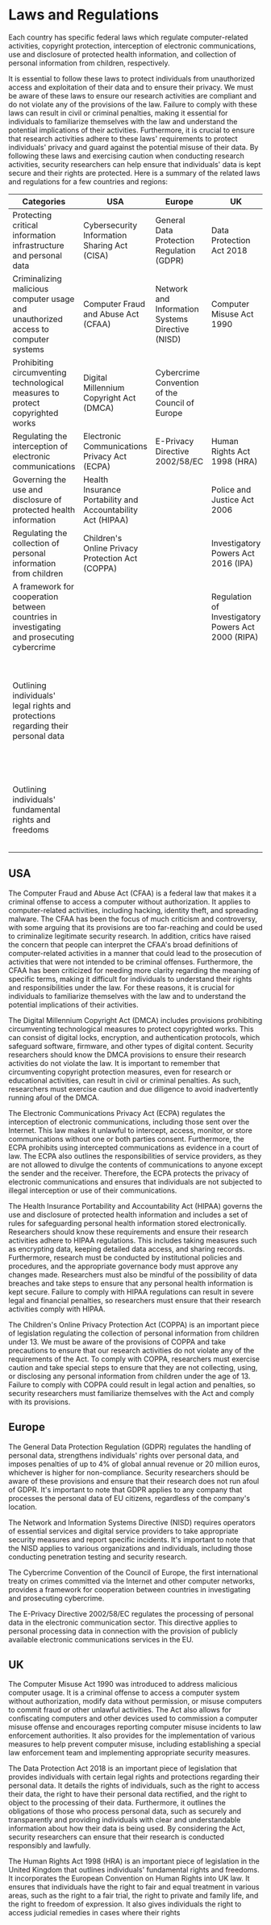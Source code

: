 # Laws and Regulations

Each country has specific federal laws which regulate computer-related activities, copyright protection, interception of electronic communications, use and disclosure of protected health information, and collection of personal information from children, respectively.

It is essential to follow these laws to protect individuals from unauthorized access and exploitation of their data and to ensure their privacy. We must be aware of these laws to ensure our research activities are compliant and do not violate any of the provisions of the law. Failure to comply with these laws can result in civil or criminal penalties, making it essential for individuals to familiarize themselves with the law and understand the potential implications of their activities. Furthermore, it is crucial to ensure that research activities adhere to these laws' requirements to protect individuals' privacy and guard against the potential misuse of their data. By following these laws and exercising caution when conducting research activities, security researchers can help ensure that individuals' data is kept secure and their rights are protected. Here is a summary of the related laws and regulations for a few countries and regions:

| Categories                                                                                | USA                                                         | Europe                                           | UK                                                 | India                              | China                                                                                                    |
| ----------------------------------------------------------------------------------------- | ----------------------------------------------------------- | ------------------------------------------------ | -------------------------------------------------- | ---------------------------------- | -------------------------------------------------------------------------------------------------------- |
| Protecting critical information infrastructure and personal data                          | Cybersecurity Information Sharing Act (CISA)                | General Data Protection Regulation (GDPR)        | Data Protection Act 2018                           | Information Technology Act 2000    | Cyber Security Law                                                                                       |
| Criminalizing malicious computer usage and unauthorized access to computer systems        | Computer Fraud and Abuse Act (CFAA)                         | Network and Information Systems Directive (NISD) | Computer Misuse Act 1990                           | Information Technology Act 2000    | National Security Law                                                                                    |
| Prohibiting circumventing technological measures to protect copyrighted works             | Digital Millennium Copyright Act (DMCA)                     | Cybercrime Convention of the Council of Europe   |                                                    |                                    | Anti-Terrorism Law                                                                                       |
| Regulating the interception of electronic communications                                  | Electronic Communications Privacy Act (ECPA)                | E-Privacy Directive 2002/58/EC                   | Human Rights Act 1998 (HRA)                        | Indian Evidence Act of 1872        |
| Governing the use and disclosure of protected health information                          | Health Insurance Portability and Accountability Act (HIPAA) |                                                  | Police and Justice Act 2006                        | Indian Penal Code of 1860          |
| Regulating the collection of personal information from children                           | Children's Online Privacy Protection Act (COPPA)            |                                                  | Investigatory Powers Act 2016 (IPA)                |                                    |
| A framework for cooperation between countries in investigating and prosecuting cybercrime |                                                             |                                                  | Regulation of Investigatory Powers Act 2000 (RIPA) |                                    |
| Outlining individuals' legal rights and protections regarding their personal data         |                                                             |                                                  |                                                    | Personal Data Protection Bill 2019 | Measures for the Security Assessment of Cross-border Transfer of Personal Information and Important Data |
| Outlining individuals' fundamental rights and freedoms                                    |                                                             |                                                  |                                                    |                                    | State Council Regulation on the Protection of Critical Information Infrastructure Security               |

## USA

The Computer Fraud and Abuse Act (CFAA) is a federal law that makes it a criminal offense to access a computer without authorization. It applies to computer-related activities, including hacking, identity theft, and spreading malware. The CFAA has been the focus of much criticism and controversy, with some arguing that its provisions are too far-reaching and could be used to criminalize legitimate security research. In addition, critics have raised the concern that people can interpret the CFAA's broad definitions of computer-related activities in a manner that could lead to the prosecution of activities that were not intended to be criminal offenses. Furthermore, the CFAA has been criticized for needing more clarity regarding the meaning of specific terms, making it difficult for individuals to understand their rights and responsibilities under the law. For these reasons, it is crucial for individuals to familiarize themselves with the law and to understand the potential implications of their activities.

The Digital Millennium Copyright Act (DMCA) includes provisions prohibiting circumventing technological measures to protect copyrighted works. This can consist of digital locks, encryption, and authentication protocols, which safeguard software, firmware, and other types of digital content. Security researchers should know the DMCA provisions to ensure their research activities do not violate the law. It is important to remember that circumventing copyright protection measures, even for research or educational activities, can result in civil or criminal penalties. As such, researchers must exercise caution and due diligence to avoid inadvertently running afoul of the DMCA.

The Electronic Communications Privacy Act (ECPA) regulates the interception of electronic communications, including those sent over the Internet. This law makes it unlawful to intercept, access, monitor, or store communications without one or both parties consent. Furthermore, the ECPA prohibits using intercepted communications as evidence in a court of law. The ECPA also outlines the responsibilities of service providers, as they are not allowed to divulge the contents of communications to anyone except the sender and the receiver. Therefore, the ECPA protects the privacy of electronic communications and ensures that individuals are not subjected to illegal interception or use of their communications.

The Health Insurance Portability and Accountability Act (HIPAA) governs the use and disclosure of protected health information and includes a set of rules for safeguarding personal health information stored electronically. Researchers should know these requirements and ensure their research activities adhere to HIPAA regulations. This includes taking measures such as encrypting data, keeping detailed data access, and sharing records. Furthermore, research must be conducted by institutional policies and procedures, and the appropriate governance body must approve any changes made. Researchers must also be mindful of the possibility of data breaches and take steps to ensure that any personal health information is kept secure. Failure to comply with HIPAA regulations can result in severe legal and financial penalties, so researchers must ensure that their research activities comply with HIPAA.

The Children's Online Privacy Protection Act (COPPA) is an important piece of legislation regulating the collection of personal information from children under 13. We must be aware of the provisions of COPPA and take precautions to ensure that our research activities do not violate any of the requirements of the Act. To comply with COPPA, researchers must exercise caution and take special steps to ensure that they are not collecting, using, or disclosing any personal information from children under the age of 13. Failure to comply with COPPA could result in legal action and penalties, so security researchers must familiarize themselves with the Act and comply with its provisions.

## Europe

The General Data Protection Regulation (GDPR) regulates the handling of personal data, strengthens individuals' rights over personal data, and imposes penalties of up to 4% of global annual revenue or 20 million euros, whichever is higher for non-compliance. Security researchers should be aware of these provisions and ensure that their research does not run afoul of GDPR. It's important to note that GDPR applies to any company that processes the personal data of EU citizens, regardless of the company's location.

The Network and Information Systems Directive (NISD) requires operators of essential services and digital service providers to take appropriate security measures and report specific incidents. It's important to note that the NISD applies to various organizations and individuals, including those conducting penetration testing and security research.

The Cybercrime Convention of the Council of Europe, the first international treaty on crimes committed via the Internet and other computer networks, provides a framework for cooperation between countries in investigating and prosecuting cybercrime.

The E-Privacy Directive 2002/58/EC regulates the processing of personal data in the electronic communication sector. This directive applies to personal processing data in connection with the provision of publicly available electronic communications services in the EU.

## UK

The Computer Misuse Act 1990 was introduced to address malicious computer usage. It is a criminal offense to access a computer system without authorization, modify data without permission, or misuse computers to commit fraud or other unlawful activities. The Act also allows for confiscating computers and other devices used to commission a computer misuse offense and encourages reporting computer misuse incidents to law enforcement authorities. It also provides for the implementation of various measures to help prevent computer misuse, including establishing a special law enforcement team and implementing appropriate security measures.

The Data Protection Act 2018 is an important piece of legislation that provides individuals with certain legal rights and protections regarding their personal data. It details the rights of individuals, such as the right to access their data, the right to have their personal data rectified, and the right to object to the processing of their data. Furthermore, it outlines the obligations of those who process personal data, such as securely and transparently and providing individuals with clear and understandable information about how their data is being used. By considering the Act, security researchers can ensure that their research is conducted responsibly and lawfully.

The Human Rights Act 1998 (HRA) is an important piece of legislation in the United Kingdom that outlines individuals' fundamental rights and freedoms. It incorporates the European Convention on Human Rights into UK law. It ensures that individuals have the right to fair and equal treatment in various areas, such as the right to a fair trial, the right to private and family life, and the right to freedom of expression. It also gives individuals the right to access judicial remedies in cases where their rights

